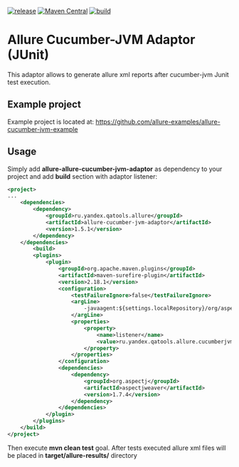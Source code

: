 [![release](http://github-release-version.herokuapp.com/github/allure-framework/allure-cucumber-jvm-adaptor/release.svg?style=flat)](https://github.com/allure-framework/allure-cucumber-jvm-adaptor/releases/latest) [![Maven Central](https://maven-badges.herokuapp.com/maven-central/ru.yandex.qatools.allure/allure-cucumber-jvm-adaptor/badge.svg?style=flat)](https://maven-badges.herokuapp.com/maven-central/ru.yandex.qatools.allure/allure-cucumber-jvm-adaptor) [![build](https://img.shields.io/jenkins/s/http/ci.qatools.ru/allure-cucumber-jvm-adaptor_master-deploy.svg?style=flat)](http://ci.qatools.ru/job/allure-cucumber-jvm-adaptor_master-deploy/lastBuild/)


# Allure Cucumber-JVM Adaptor (JUnit)
This adaptor allows to generate allure xml reports after cucumber-jvm Junit test execution.

## Example project
Example project is located at: https://github.com/allure-examples/allure-cucumber-jvm-example

## Usage
Simply add **allure-allure-cucumber-jvm-adaptor** as dependency to your project and add **build** section with adaptor listener: 
```xml
<project>
...
    <dependencies>
        <dependency>
            <groupId>ru.yandex.qatools.allure</groupId>
            <artifactId>allure-cucumber-jvm-adaptor</artifactId>
            <version>1.5.1</version>
        </dependency>
    </dependencies>
        <build>
        <plugins>
            <plugin>
                <groupId>org.apache.maven.plugins</groupId>
                <artifactId>maven-surefire-plugin</artifactId>
                <version>2.18.1</version>
                <configuration>
                    <testFailureIgnore>false</testFailureIgnore>
                    <argLine>
                        -javaagent:${settings.localRepository}/org/aspectj/aspectjweaver/${aspectj.version}/aspectjweaver-${aspectj.version}.jar
                    </argLine>
                    <properties>
                        <property>
                            <name>listener</name>
                            <value>ru.yandex.qatools.allure.cucumberjvm.AllureRunListener</value>
                        </property>
                    </properties>
                </configuration>
                <dependencies>
                    <dependency>
                        <groupId>org.aspectj</groupId>
                        <artifactId>aspectjweaver</artifactId>
                        <version>1.7.4</version>
                    </dependency>
                </dependencies>
            </plugin>
        </plugins>
    </build>
</project>
```

Then execute **mvn clean test** goal.
After tests executed allure xml files will be placed in **target/allure-results/** directory
